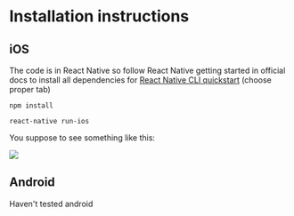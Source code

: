 # Installation instructions

## iOS

The code is in React Native so follow React Native getting started in official docs to install all dependencies for [React Native CLI quickstart](https://facebook.github.io/react-native/docs/getting-started) (choose proper tab)



`npm install`

`react-native run-ios`

You suppose to see something like this:

![](https://im2.ezgif.com/tmp/ezgif-2-f13a81957869.gif)

## Android

Haven't tested android

